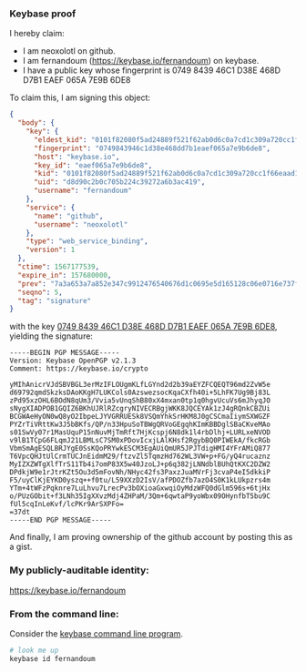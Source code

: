 ### Keybase proof

I hereby claim:

  * I am neoxolotl on github.
  * I am fernandoum (https://keybase.io/fernandoum) on keybase.
  * I have a public key whose fingerprint is 0749 8439 46C1 D38E 468D  D7B1 EAEF 065A 7E9B 6DE8

To claim this, I am signing this object:

```json
{
  "body": {
    "key": {
      "eldest_kid": "0101f82080f5ad24889f521f62ab0d6c0a7cd1c309a720cc1f66eaad1a23bd6622780a",
      "fingerprint": "0749843946c1d38e468dd7b1eaef065a7e9b6de8",
      "host": "keybase.io",
      "key_id": "eaef065a7e9b6de8",
      "kid": "0101f82080f5ad24889f521f62ab0d6c0a7cd1c309a720cc1f66eaad1a23bd6622780a",
      "uid": "d8d90c2b0c705b224c39272a6b3ac419",
      "username": "fernandoum"
    },
    "service": {
      "name": "github",
      "username": "neoxolotl"
    },
    "type": "web_service_binding",
    "version": 1
  },
  "ctime": 1567177539,
  "expire_in": 157680000,
  "prev": "7a3a653a7a852e347c9912476540676d1c0695e5d165128c06e0716e737f0a82",
  "seqno": 5,
  "tag": "signature"
}
```

with the key [0749 8439 46C1 D38E 468D  D7B1 EAEF 065A 7E9B 6DE8](https://keybase.io/fernandoum), yielding the signature:

```
-----BEGIN PGP MESSAGE-----
Version: Keybase OpenPGP v2.1.3
Comment: https://keybase.io/crypto

yMIhAnicrVJdSBVBGL3erMzIFLOUgmKLfLGYnd2d2b39aEYZFCQEQT96md2ZvW5e
d69792qmdSkzksDAoKKgH7LUKCols0AzswezsocKqaCXfh40i+5LhFK7Ug9Bj83L
zPd95xzOHL6BOdN8qUm3/Vvia5vUnqShB80xX4mxan0tp1q0hgvUcuVs6mJhyqJO
sNygXIADPOB1GQIZ6BKhUJRlRZcgryNIVECRBgjWKK8JQCEYAk1zJ4gRQnkCBZUi
BCGWAeHyON0wQ8yO2IbpeLJYVGRRUESk8VSQmYhkSrHKM8J0gCSCmaIiymSXWGZF
PYZrTiVRttKw3J5bBKfs/QP/n33HpuSoTBWgQRVoGEgqhKImKBBDglSBaCKveMAo
s01SwVy07r1MasUquP15nNuvMjTmRft7HjKcspj6N8dk1l4rbDlhj+LURLxeNVOD
v9lB1TCpG6FLqmJ21LBMLsC7SM0xPDovIcxjLAlKHsf2RgybBQ0PIWEkA/fkcRGb
VbmSmAgESQLBRJYgE0SsKQoPRYwkESCM3EgAUiQmUR5JPJTdigHMI4YFrAMiQ877
T6VpcQHJtUlCrmTUCJnEidmM29/ftzvZl5TqmzHd762WL3VW+p+FG/yQ4rucaznz
MyIZXZWTgXlfTrS11Tb4i7omP83X5w40JzoLJ+p6q382jLNNdblBUhQtKXC2DZW2
DPdkjW9e1rJtrKZt5Ou3d5mFovNh/NHyc42fs3PaxzJuaMVrFj3cvaP4eI5dkkiP
F5/uyClKjEYKD0yszq++f0tu/L59XXzD2IsV/afPDOZfb7azO4S0K1kLUkpzrs4m
YTm+4tWFzPqknre7LuLhvu7LrecPv3bOXioaGxwqiOyMdzWFQ0dGlm596s+6tjHx
o/PUzGObit+f3LNh35IgXXvzMdj4ZHPaM/3Qm+6qwtaP9yoWbx09OHynfbT5bu9C
fUl5cqInLeKvf/lcPKr9ArSXPFo=
=37dt
-----END PGP MESSAGE-----

```

And finally, I am proving ownership of the github account by posting this as a gist.

### My publicly-auditable identity:

https://keybase.io/fernandoum

### From the command line:

Consider the [keybase command line program](https://keybase.io/download).

```bash
# look me up
keybase id fernandoum
```

